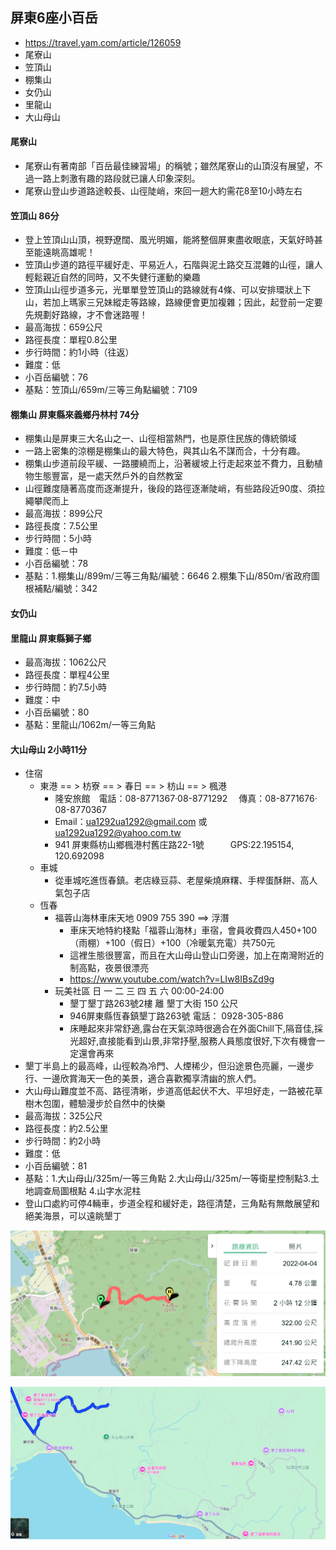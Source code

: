 ## 屏東6座小百岳
- https://travel.yam.com/article/126059
- 尾寮山
- 笠頂山
- 棚集山
- 女仍山
- 里龍山
- 大山母山

####  尾寮山
- 尾寮山有著南部「百岳最佳練習場」的稱號；雖然尾寮山的山頂沒有展望，不過一路上刺激有趣的路段就已讓人印象深刻。
- 尾寮山登山步道路途較長、山徑陡峭，來回一趟大約需花8至10小時左右
####  笠頂山  86分
- 登上笠頂山山頂，視野遼闊、風光明媚，能將整個屏東盡收眼底，天氣好時甚至能遠眺高雄呢！
- 笠頂山步道的路徑平緩好走、平易近人，石階與泥土路交互混雜的山徑，讓人輕鬆親近自然的同時，又不失健行運動的樂趣
- 笠頂山山徑步道多元，光單單登笠頂山的路線就有4條、可以安排環狀上下山，若加上瑪家三兄妹縱走等路線，路線便會更加複雜；因此，起登前一定要先規劃好路線，才不會迷路喔！
- 最高海拔：659公尺
- 路徑長度：單程0.8公里
- 步行時間：約1小時（往返）
- 難度：低
- 小百岳編號：76
- 基點：笠頂山/659m/三等三角點編號：7109
####  棚集山  屏東縣來義鄉丹林村   74分
- 棚集山是屏東三大名山之一、山徑相當熱門，也是原住民族的傳統領域
- 一路上密集的涼棚是棚集山的最大特色，與其山名不謀而合，十分有趣。
- 棚集山步道前段平緩、一路腰繞而上，沿著緩坡上行走起來並不費力，且動植物生態豐富，是一處天然戶外的自然教室
- 山徑難度隨著高度而逐漸提升，後段的路徑逐漸陡峭，有些路段近90度、須拉繩攀爬而上
- 最高海拔：899公尺
- 路徑長度：7.5公里
- 步行時間：5小時
- 難度：低－中
- 小百岳編號：78
- 基點：1.棚集山/899m/三等三角點/編號：6646  2.棚集下山/850m/省政府圖根補點/編號：342
####  女仍山
####  里龍山 屏東縣獅子鄉
- 最高海拔：1062公尺
- 路徑長度：單程4公里
- 步行時間：約7.5小時
- 難度：中
- 小百岳編號：80
- 基點：里龍山/1062m/一等三角點

####  大山母山   2小時11分
- 住宿
  - 東港 == >  枋寮 == > 春日   == >  枋山 == >  楓港
    - 隆安旅館　電話：08-8771367‧08-8771292　 傳真：08-8771676‧08-8770367
    - Email：ua1292ua1292@gmail.com 或 ua1292ua1292@yahoo.com.tw
    - 941 屏東縣枋山鄉楓港村舊庄路22-1號　　　GPS:22.195154, 120.692098
  - 車城
    - 從車城吃進恆春鎮。老店綠豆蒜、老屋柴燒麻糬、手桿蛋酥餅、高人氣包子店  
  - 恆春
    - 福蓉山海林車床天地 0909 755 390  ==> 浮潛
      - 車床天地特約棧點「福蓉山海林」車宿，會員收費四人450+100（雨棚）+100（假日）+100（冷暖氣充電）共750元
      - 這裡生態很豐富，而且在大山母山登山口旁邊，加上在南灣附近的制高點，夜景很漂亮
      - https://www.youtube.com/watch?v=LIw8IBsZd9g 
    - 玩美社區  日 一 二 三 四 五 六 00:00-24:00
      - 墾丁墾丁路263號2樓   離 墾丁大街 150 公尺
      - 946屏東縣恆春鎮墾丁路263號  電話： 0928-305-886
      - 床睡起來非常舒適,露台在天氣涼時很適合在外面Chill下,隔音佳,採光超好,直接能看到山景,非常抒壓,服務人員態度很好,下次有機會一定還會再來
- 墾丁半島上的最高峰，山徑較為冷門、人煙稀少，但沿途景色亮麗，一邊步行、一邊欣賞海天一色的美景，適合喜歡獨享清幽的旅人們。
- 大山母山難度並不高、路徑清晰，步道高低起伏不大、平坦好走，一路被花草樹木包圍，體驗漫步於自然中的快樂
- 最高海拔：325公尺
- 路徑長度：約2.5公里
- 步行時間：約2小時
- 難度：低
- 小百岳編號：81
- 基點：1.大山母山/325m/一等三角點 2.大山母山/325m/一等衛星控制點3.土地調查局圖根點 4.山字水泥柱
- 登山口處約可停4輛車，步道全程和緩好走，路徑清楚，三角點有無敵展望和絕美海景，可以遠眺墾丁

![屏東_大山母山_2](屏東_大山母山_2.png)

![屏東_大山母山](屏東_大山母山.png)
